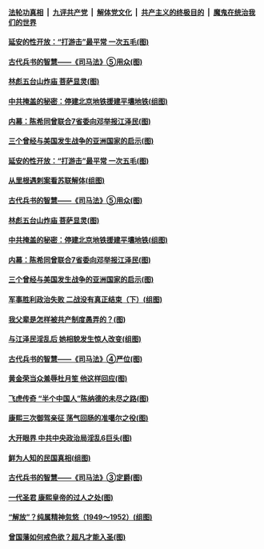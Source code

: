 ####  [法轮功真相](../../../../basic/blob/master/README.md?t=10080402) &nbsp;|&nbsp; [九评共产党](../../../../9ping.md/blob/master/README.md?t=10080402) &nbsp;|&nbsp; [解体党文化](../../../../jtdwh.md/blob/master/README.md?t=10080402)  &nbsp;|&nbsp; [共产主义的终极目的](../../../../gczydzjmd.md/blob/master/README.md?t=10080402) &nbsp;|&nbsp; [魔鬼在统治我们的世界](../../../../mgztzwmdsj.md/blob/master/README.md?t=10080402) 

#### [延安的性开放：“打游击”最平常 一次五毛(图)](../pages/p6/947442.md?t=10080402) 

#### [古代兵书的智慧——《司马法》⑤用众(图)](../pages/p6/947115.md?t=10080402) 

#### [林彪五台山炸庙 菩萨显灵(图)](../pages/p6/945423.md?t=10080402) 

#### [中共掩盖的秘密：停建北京地铁援建平壤地铁(组图)](../pages/p6/947384.md?t=10080402) 

#### [内幕：陈希同曾联合7省委向邓举报江泽民(图)](../pages/p6/948089.md?t=10080402) 

#### [三个曾经与美国发生战争的亚洲国家的启示(图)](../pages/p6/948238.md?t=10080402) 

#### [延安的性开放：“打游击”最平常 一次五毛(图)](../pages/p6/947442.md?t=10080402) 

#### [从里根遇刺案看苏联解体(组图)](../pages/p6/948225.md?t=10080402) 

#### [古代兵书的智慧——《司马法》⑤用众(图)](../pages/p6/947115.md?t=10080402) 

#### [林彪五台山炸庙 菩萨显灵(图)](../pages/p6/945423.md?t=10080402) 

#### [中共掩盖的秘密：停建北京地铁援建平壤地铁(组图)](../pages/p6/947384.md?t=10080402) 

#### [内幕：陈希同曾联合7省委向邓举报江泽民(图)](../pages/p6/948089.md?t=10080402) 

#### [三个曾经与美国发生战争的亚洲国家的启示(图)](../pages/p6/948238.md?t=10080402) 

#### [军事胜利政治失败 二战没有真正结束（下）(组图)](../pages/p6/944785.md?t=10080402) 

#### [我父辈是怎样被共产制度愚弄的？(图)](../pages/p6/947383.md?t=10080402) 

#### [与江泽民淫乱后 她相貌发生惊人改变(组图)](../pages/p6/948182.md?t=10080402) 

#### [古代兵书的智慧——《司马法》④严位(图)](../pages/p6/947113.md?t=10080402) 

#### [黄金荣当众羞辱杜月笙 他这样回应(图)](../pages/p6/947386.md?t=10080402) 

#### [飞虎传奇 “半个中国人”陈纳德的未尽之路(图)](../pages/p6/934964.md?t=10080402) 

#### [康熙三次御驾亲征 荡气回肠的准噶尔之役(图)](../pages/p6/947338.md?t=10080402) 

#### [大开眼界 中共中央政治局淫乱6巨头(图)](../pages/p6/947435.md?t=10080402) 

#### [鲜为人知的民国真相(组图)](../pages/p6/947477.md?t=10080402) 

#### [古代兵书的智慧——《司马法》③定爵(图)](../pages/p6/947111.md?t=10080402) 

#### [一代圣君 康熙皇帝的过人之处(图)](../pages/p6/874870.md?t=10080402) 

#### [“解放”？纯属精神忽悠（1949～1952）(组图)](../pages/p6/947382.md?t=10080402) 

#### [曾国藩如何戒色欲？超凡才能入圣(图)](../pages/p6/908904.md?t=10080402) 


